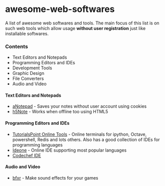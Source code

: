 # awesome-web-softwares

A list of awesome web softwares and tools. The main focus of this list is on such web tools which allow usage 
**without user registration** just like installable softwares. 


### Contents

* Text Editors and Notepads
* Programming Editors and IDEs
* Development Tools
* Graphic Design
* File Converters
* Audio and Video


#### Text Editors and Notepads

* [aNotepad](https://anotepad.com/) - Saves your notes without user account using cookies
* [h5Note](http://h5note.com/) - Works when offline too using HTML5


#### Programming Editors and IDEs

* [TutorialsPoint Online Tools](https://www.tutorialspoint.com/codingground.htm) - Online terminals for ipython, Octave, 
powershell, Redis and lots others. Also has a good collection of IDEs for programming languages
* [Ideone](http://ideone.com/) - Online IDE supporting most popular languages
* [Codechef IDE](https://www.codechef.com/ide)


#### Audio and Video

* [bfxr](http://www.bfxr.net/) - Make sound effects for your games
